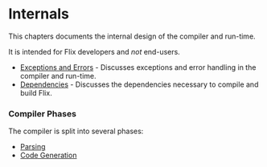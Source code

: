 # Internals

This chapters documents the internal design of the compiler and run-time. 

It is intended for Flix developers and *not* end-users.

- [Exceptions and Errors](exceptions-and-errors.md) - Discusses exceptions and error handling in the compiler and run-time.
- [Dependencies](dependencies.md) - Discusses the dependencies necessary to compile and build Flix.

### Compiler Phases

The compiler is split into several phases:

- [Parsing](parsing.md)
- [Code Generation](code-generation.md)
